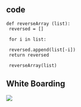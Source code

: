 ## code

    def reverseArray (list):
     reversed = []

     for i in list:

     reversed.append(list[-i])
     return reversed

     reverseArray(list)

## White Boarding

![](https://i.ibb.co/SnG33LL/My-First-Board-2.jpg)
